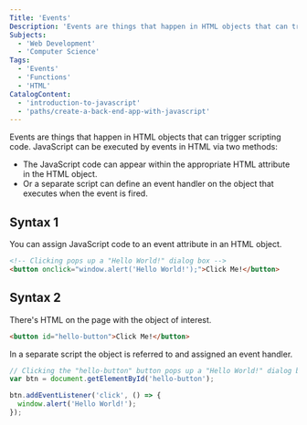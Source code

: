 ```yaml
---
Title: 'Events'
Description: 'Events are things that happen in HTML objects that can trigger scripting code. JavaScript can be executed by events in HTML via two methods: - The JavaScript code can appear within the appropriate HTML attribute in the HTML object. - Or a separate script can define an event handler on the object that executes when the event is fired. You can assign JavaScript code to an event attribute in an HTML object. html  Click Me!'
Subjects:
  - 'Web Development'
  - 'Computer Science'
Tags:
  - 'Events'
  - 'Functions'
  - 'HTML'
CatalogContent:
  - 'introduction-to-javascript'
  - 'paths/create-a-back-end-app-with-javascript'
---
```


Events are things that happen in HTML objects that can trigger scripting code. JavaScript can be executed by events in HTML via two methods:

- The JavaScript code can appear within the appropriate HTML attribute in the HTML object.
- Or a separate script can define an event handler on the object that executes when the event is fired.

## Syntax 1

You can assign JavaScript code to an event attribute in an HTML object.

```html
<!-- Clicking pops up a "Hello World!" dialog box -->
<button onclick="window.alert('Hello World!');">Click Me!</button>
```

## Syntax 2

There's HTML on the page with the object of interest.

```html
<button id="hello-button">Click Me!</button>
```

In a separate script the object is referred to and assigned an event handler.

```javascript
// Clicking the "hello-button" button pops up a "Hello World!" dialog box
var btn = document.getElementById('hello-button');

btn.addEventListener('click', () => {
  window.alert('Hello World!');
});
```
